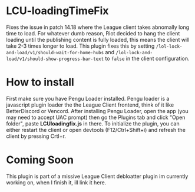 # LCU-loadingTimeFix
Fixes the issue in patch 14.18 where the League client takes abnomally long time to load. For whatever dumb reason, Riot decided to hang the client loading until the publishing content is fully loaded, this means the client will take 2-3 times longer to load. This plugin fixes this by setting `/lol-lock-and-load/v1/should-wait-for-home-hubs` and `/lol-lock-and-load/v1/should-show-progress-bar-text` to `false` in the client configuration.
# How to install
First make sure you have Pengu Loader installed. Pengu loader is a javascript plugin loader the the League Client frontend, think of it like BetterDiscord or Vencord. After installing Pengu Loader, open the app (you may need to accept UAC prompt) then go the Plugins tab and click "Open folder", paste **LCUloadingfix.js** in there. To initialize the plugin, you can either restart the client or open devtools (F12/Ctrl+Shift+i) and refresh the client by pressing Crtl+r.
# Coming Soon
This plugin is part of a missive League Client debloatter plugin im currently working on, when I finish it, ill link it here.
